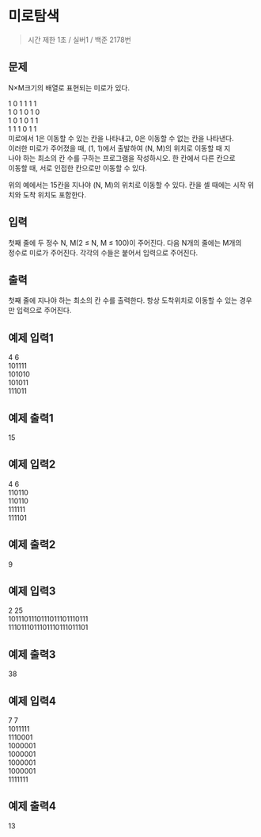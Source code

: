 미로탐색
========
> 시간 제한 1초 / 실버1 / 백준 2178번

문제
----
N×M크기의 배열로 표현되는 미로가 있다.

1	0	1	1	1	1  
1	0	1	0	1	0  
1	0	1	0	1	1  
1	1	1	0	1	1  
미로에서 1은 이동할 수 있는 칸을 나타내고, 0은 이동할 수 없는 칸을 나타낸다.   
이러한 미로가 주어졌을 때, (1, 1)에서 출발하여 (N, M)의 위치로 이동할 때 지  
나야 하는 최소의 칸 수를 구하는 프로그램을 작성하시오. 한 칸에서 다른 칸으로  
이동할 때, 서로 인접한 칸으로만 이동할 수 있다.  

위의 예에서는 15칸을 지나야 (N, M)의 위치로 이동할 수 있다. 칸을 셀 때에는 시작 위치와 도착 위치도 포함한다.  

입력
-----
첫째 줄에 두 정수 N, M(2 ≤ N, M ≤ 100)이 주어진다. 다음 N개의 줄에는 M개의   
정수로 미로가 주어진다. 각각의 수들은 붙어서 입력으로 주어진다.  

출력
---
첫째 줄에 지나야 하는 최소의 칸 수를 출력한다. 항상 도착위치로 이동할 수 있는 경우만 입력으로 주어진다.

예제 입력1
----
4 6  
101111  
101010  
101011  
111011  

예제 출력1 
--
15

예제 입력2
-----
4 6  
110110  
110110  
111111  
111101  

예제 출력2
------
9

예제 입력3
------
2 25  
1011101110111011101110111  
1110111011101110111011101  

예제 출력3
-----
38

예제 입력4
------
7 7  
1011111  
1110001  
1000001  
1000001  
1000001  
1000001  
1111111  


예제 출력4
--------
13
























